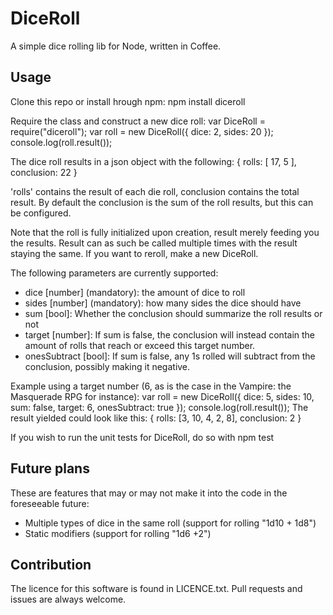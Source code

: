 DiceRoll
====================================
A simple dice rolling lib for Node, written in Coffee.

Usage
-----------------
Clone this repo or install hrough npm:
  npm install diceroll

Require the class and construct a new dice roll:
  var DiceRoll = require("diceroll");
  var roll = new DiceRoll({ dice: 2, sides: 20 });
  console.log(roll.result());

The dice roll results in a json object with the following:
  {
    rolls: [ 17, 5 ],
    conclusion: 22
  }

'rolls' contains the result of each die roll, conclusion contains the total result. By default the conclusion is the sum of the roll results, but this can be configured.

Note that the roll is fully initialized upon creation, result merely feeding you the results. Result can as such be called multiple times with the result staying the same. If you want to reroll, make a new DiceRoll.

The following parameters are currently supported:
 - dice [number] (mandatory): the amount of dice to roll
 - sides [number] (mandatory): how many sides the dice should have
 - sum [bool]: Whether the conclusion should summarize the roll results or not
 - target [number]: If sum is false, the conclusion will instead contain the amount of rolls that reach or exceed this target number.
 - onesSubtract [bool]: If sum is false, any 1s rolled will subtract from the conclusion, possibly making it negative.

Example using a target number (6, as is the case in the Vampire: the Masquerade RPG for instance):
  var roll = new DiceRoll({ dice: 5, sides: 10, sum: false, target: 6, onesSubtract: true });
  console.log(roll.result());
The result yielded could look like this:
  {
    rolls: [3, 10, 4, 2, 8],
    conclusion: 2
  }

If you wish to run the unit tests for DiceRoll, do so with
  npm test

Future plans
----------------------
These are features that may or may not make it into the code in the foreseeable future:
 - Multiple types of dice in the same roll (support for rolling "1d10 + 1d8")
 - Static modifiers (support for rolling "1d6 +2")

Contribution
-----------------------
The licence for this software is found in LICENCE.txt. Pull requests and issues are always welcome.
